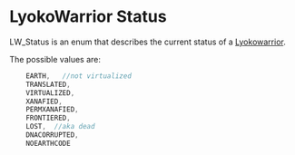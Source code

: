 # LyokoWarrior Status

LW\_Status is an enum that describes the current status of a [Lyokowarrior](https://github.com/LyokoAPI/LyokoAPIDoc/tree/a5b2e71d661b5e232a313d2e947906767206bc6f/docs/LyokoAPI/VirtualEntities/LyokoWarrior/Lyokowarrior.md).

The possible values are:

```csharp
    EARTH,   //not virtualized
    TRANSLATED,
    VIRTUALIZED,
    XANAFIED,
    PERMXANAFIED, 
    FRONTIERED,
    LOST,  //aka dead
    DNACORRUPTED,
    NOEARTHCODE
```
